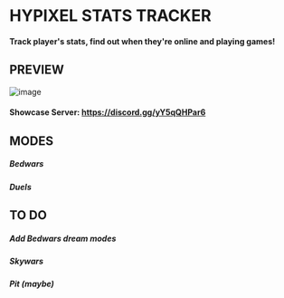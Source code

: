 # HYPIXEL STATS TRACKER
#### Track player's stats, find out when they're online and playing games!

## PREVIEW
![image](https://user-images.githubusercontent.com/93354347/148668062-260580b2-92bf-4a3f-ae85-de013c4c039a.png)
#### Showcase Server: https://discord.gg/yY5qQHPar6


## MODES
##### Bedwars
##### Duels

## TO DO
##### Add Bedwars dream modes
##### Skywars
##### Pit (maybe)
